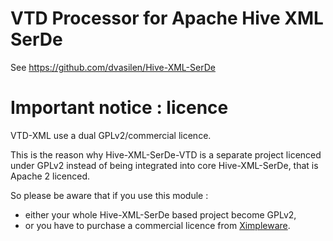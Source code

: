 VTD Processor for Apache Hive XML SerDe
==============

See https://github.com/dvasilen/Hive-XML-SerDe

# Important notice : licence

VTD-XML use a dual GPLv2/commercial licence.

This is the reason why Hive-XML-SerDe-VTD is a separate project licenced under 
GPLv2 instead of being integrated into core Hive-XML-SerDe, that is Apache 2 licenced.

So please be aware that if you use this module :

* either your whole Hive-XML-SerDe based project become GPLv2,
* or you have to purchase a commercial licence from [Ximpleware](http://www.ximpleware.com).